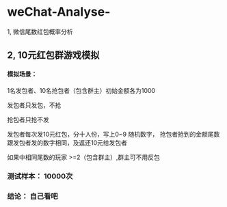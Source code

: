 # weChat-Analyse-

1, 微信尾数红包概率分析

2, 10元红包群游戏模拟
--
#### 模拟场景： 

1名发包者、10名抢包者（包含群主）初始金额各为1000 

发包者只发包，不抢 
          
抢包者只抢不发 
          
发包者每次发10元红包，分十人份，写上0~9 随机数字， 抢包者抢到的金额尾数跟发包者发的数字相同，及返还10元给发包者 
          
如果中相同尾数的玩家 >=2（包含群主）,群主可不用反包 

### 测试样本： 10000次


### 结论： 自己看吧
